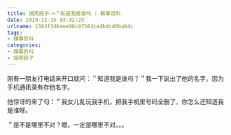 ```yaml
---
title: 搞笑段子->＂知道我是谁吗 | 糗事百科
date: 2019-11-16 03:32:25
urlname: 1383f346eee98c97562ce4bdcd0ba94c
tags: 
- 糗事百科
categories:
- 糗事百科
- 搞笑段子
---
```

刚有一朋友打电话来开口就问：＂知道我是谁吗？＂我一下说出了他的名字，因为手机通讯录有存他名字。

他惊讶的来了句：＂我女儿乱玩我手机，把我手机里号码全删了，你怎么还知道我是谁呀。

＂是不是哪里不对？嗯，一定是哪里不对。。。


